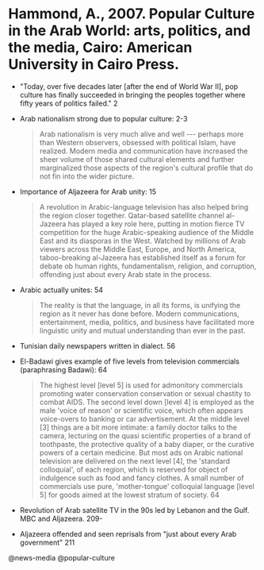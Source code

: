 # Hammond, A., 2007. Popular Culture in the Arab World: arts, politics, and the media, Cairo: American University in Cairo Press.

- "Today, over five decades later [after the end of World War II], pop culture has finally succeeded in bringing the peoples together where fifty years of politics failed." 2

- Arab nationalism strong due to popular culture: 2-3

  > Arab nationalism is very much alive and well --- perhaps more than Western observers, obsessed with political Islam, have realized. Modern media and communication have increased the sheer volume of those shared cultural elements and further marginalized those aspects of the region's cultural profile that do not fin into the wider picture.

- Importance of Aljazeera for Arab unity: 15

  > A revolution in Arabic-language television has also helped bring the region closer together. Qatar-based satellite channel al-Jazeera has played a key role here, putting in motion fierce TV competition for the huge Arabic-speaking audience of the Middle East and its diasporas in the West. Watched by millions of Arab viewers across the Middle East, Europe, and North America, taboo-breaking al-Jazeera has established itself as a forum for debate ob human rights, fundamentalism, religion, and corruption, offending just about every Arab state in the process.

- Arabic actually unites: 54

  > The reality is that the language, in all its forms, is unifying the region as it never has done before. Modern communications, entertainment, media, politics, and business have facilitated more linguistic unity and mutual understanding than ever in the past.

- Tunisian daily newspapers written in dialect. 56

- El-Badawi gives example of five levels from television commercials (paraphrasing Badawi): 64

  > The highest level [level 5] is used for admonitory commercials promoting water conservation conservation or sexual chastity to combat AIDS. The second level down [level 4] is employed as the male 'voice of reason' or scientific voice, which often appears voice-overs to banking or car advertisement. At the middle level [3] things are a bit more intimate: a family doctor talks to the camera, lecturing on the quasi scientific properties of a brand of toothpaste, the protective quality of a baby diaper, or the curative powers of a certain medicine. But most ads on Arabic national television are delivered on the next level [4], the 'standard colloquial', of each region, which is reserved for object of indulgence such as food and fancy clothes. A small number of commercials use pure, 'mother-tongue' colloquial language [level 5] for goods aimed at the lowest stratum of society. 64

- Revolution of Arab satellite TV in the 90s led by Lebanon and the Gulf. MBC and Aljazeera. 209-

- Aljazeera offended and seen reprisals from "just about every Arab government" 211

@news-media
@popular-culture
